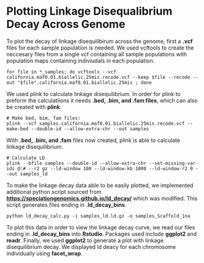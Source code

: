 # Plotting Linkage Disequalibrium Decay Across Genome

To plot the decay of linkage disequilibirum across the genome, first a **.vcf** files for each sample population is needed. We used vcftools to create the neccesary files from a single vcf containing
all sample populations with population maps containing indiviudals in each population. 
```
for file in *_samples; do vcftools --vcf california.maf0.01.biallelic.25mis.recode.vcf --keep $file --recode --out "$file".california.maf0.01.biallelic.25mis ; done 
```
We used plink to calculate linkage disequilibrium. In order for plink to preform the calculatiions it needs **.bed, .bim, and .fam files**, which can also be created with **plink**.
```
# Make bed, bim, fam files: 
plink --vcf samples.california.maf0.01.biallelic.25mis.recode.vcf --make-bed --double-id --allow-extra-chr --out samples   
```
With **.bed, .bim, and .fam** files now created, plink is able to calculate linkage disequilibrium.
```
# Calculate LD
plink --bfile samples --double-id --allow-extra-chr --set-missing-var-ids @:# --r2 gz --ld-window 100 --ld-window-kb 1000 --ld-window-r2 0 --out samples_ld 
```
To make the linkage decay data able to be easily plotted, we implemented additional python script sourced from **https://speciationgenomics.github.io/ld_decay/** which was modified. This script generates
files ending in **.ld_decay_bins**.
```
python ld_decay_calc.py -i samples_ld.ld.gz -o samples_Scaffold_1na
```
To plot this data in order to view the linkage decay curve, we read our files ending in **.ld_decay_bins** into **Rstudio**. Packages used include **ggplot2** and **readr**. Finally, we used **ggplot2** to generate a plot with linkage disequilibrium decay. We displayed ld deacy for each chromosome individually using **facet_wrap**. 
